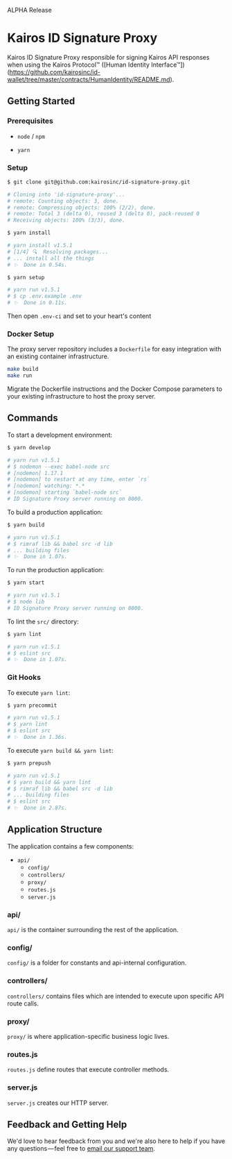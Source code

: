 ALPHA Release

# Kairos ID Signature Proxy

Kairos ID Signature Proxy responsible for signing Kairos API responses when using the Kairos Protocol™ ([Human Identity Interface™])(https://github.com/kairosinc/id-wallet/tree/master/contracts/HumanIdentity/README.md). 

## Getting Started

### Prerequisites

* `node` / `npm`

* `yarn`

### Setup

```sh
$ git clone git@github.com:kairosinc/id-signature-proxy.git

# Cloning into 'id-signature-proxy'...
# remote: Counting objects: 3, done.
# remote: Compressing objects: 100% (2/2), done.
# remote: Total 3 (delta 0), reused 3 (delta 0), pack-reused 0
# Receiving objects: 100% (3/3), done.
```

```sh
$ yarn install

# yarn install v1.5.1
# [1/4] 🔍  Resolving packages...
# ... install all the things
# ✨  Done in 0.54s.
```

```sh
$ yarn setup

# yarn run v1.5.1
# $ cp .env.example .env
# ✨  Done in 0.11s.
```

Then open `.env-ci` and set to your heart's content

### Docker Setup

The proxy server repository includes a `Dockerfile` for easy integration
with an existing container infrastructure.

```sh
make build
make run
```

Migrate the Dockerfile instructions and the Docker Compose parameters to your existing
infrastructure to host the proxy server.

## Commands

To start a development environment:

```sh
$ yarn develop

# yarn run v1.5.1
# $ nodemon --exec babel-node src
# [nodemon] 1.17.1
# [nodemon] to restart at any time, enter `rs`
# [nodemon] watching: *.*
# [nodemon] starting `babel-node src`
# ID Signature Proxy server running on 8000.
```

To build a production application:

```sh
$ yarn build

# yarn run v1.5.1
# $ rimraf lib && babel src -d lib
# ... building files
# ✨  Done in 1.07s.
```

To run the production application:

```sh
$ yarn start

# yarn run v1.5.1
# $ node lib
# ID Signature Proxy server running on 8000.
```

To lint the `src/` directory:

```sh
$ yarn lint

# yarn run v1.5.1
# $ eslint src
# ✨  Done in 1.07s.
```

### Git Hooks

To execute `yarn lint`:

```sh
$ yarn precommit

# yarn run v1.5.1
# $ yarn lint
# $ eslint src
# ✨  Done in 1.36s.
```

To execute `yarn build && yarn lint`:

```sh
$ yarn prepush

# yarn run v1.5.1
# $ yarn build && yarn lint
# $ rimraf lib && babel src -d lib
# ... building files
# $ eslint src
# ✨  Done in 2.87s.
```

## Application Structure

The application contains a few components:

* `api/`
  * `config/`
  * `controllers/`
  * `proxy/`
  * `routes.js`
  * `server.js`

### api/

`api/` is the container surrounding the rest of the application.

### config/

`config/` is a folder for constants and api-internal configuration.

### controllers/

`controllers/` contains files which are intended to execute upon specific API route calls.

### proxy/

`proxy/` is where application-specific business logic lives.

### routes.js

`routes.js` define routes that execute controller methods.

### server.js

`server.js` creates our HTTP server.


## Feedback and Getting Help

We'd love to hear feedback from you and we're also here to help if you have any questions — feel free to [email our support team](mailto:support@kairos.com).

